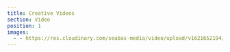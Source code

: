 ```yaml
---
title: Creative Videos
section: Video
position: 1
images:
  - - https://res.cloudinary.com/seabas-media/video/upload/v1621652194/gallery/Videos/landing-video_a8lxv2.mp4
---
```


